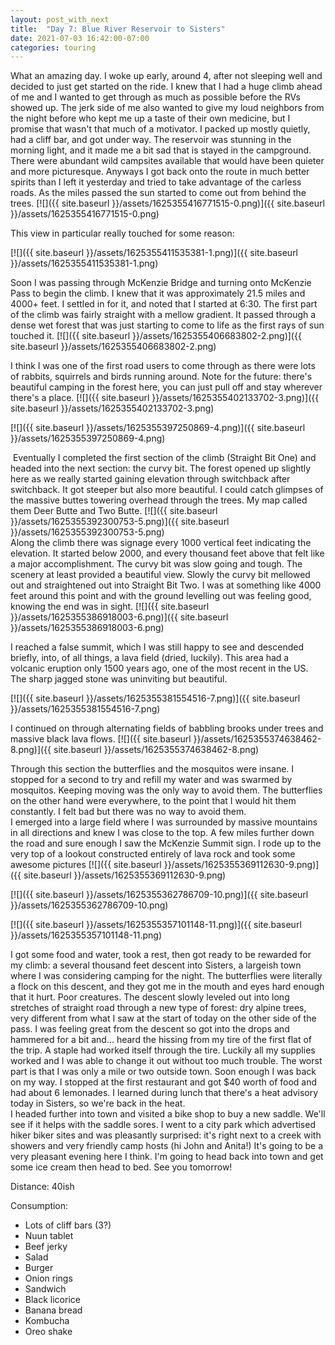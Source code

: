 ```yaml
---
layout: post_with_next
title:  "Day 7: Blue River Reservoir to Sisters"
date: 2021-07-03 16:42:00-07:00
categories: touring
---
```

What an amazing day. I woke up early, around 4, after not sleeping well and decided to just get started on the ride. I knew that I had a huge climb ahead of me and I wanted to get through as much as possible before the RVs showed up. The jerk side of me also wanted to give my loud neighbors from the night before who kept me up a taste of their own medicine, but I promise that wasn't that much of a motivator. I packed up mostly quietly, had a cliff bar, and got under way. The reservoir was stunning in the morning light, and it made me a bit sad that is stayed in the campground. There were abundant wild campsites available that would have been quieter and more picturesque. Anyways I got back onto the route in much better spirits than I left it yesterday and tried to take advantage of the carless roads. As the miles passed the sun started to come out from behind the trees.
[![]({{ site.baseurl }}/assets/1625355416771515-0.png)]({{ site.baseurl }}/assets/1625355416771515-0.png)
  
This view in particular really touched for some reason:  

[![]({{ site.baseurl }}/assets/1625355411535381-1.png)]({{ site.baseurl }}/assets/1625355411535381-1.png)
  
Soon I was passing through McKenzie Bridge and turning onto McKenzie Pass to begin the climb. I knew that it was approximately 21.5 miles and 4000+ feet. I settled in for it, and noted that I started at 6:30. The first part of the climb was fairly straight with a mellow gradient. It passed through a dense wet forest that was just starting to come to life as the first rays of sun touched it.
[![]({{ site.baseurl }}/assets/1625355406683802-2.png)]({{ site.baseurl }}/assets/1625355406683802-2.png)
  
I think I was one of the first road users to come through as there were lots of rabbits, squirrels and birds running around. Note for the future: there's beautiful camping in the forest here, you can just pull off and stay wherever there's a place.
[![]({{ site.baseurl }}/assets/1625355402133702-3.png)]({{ site.baseurl }}/assets/1625355402133702-3.png)

[![]({{ site.baseurl }}/assets/1625355397250869-4.png)]({{ site.baseurl }}/assets/1625355397250869-4.png)
  
 Eventually I completed the first section of the climb (Straight Bit One) and headed into the next section: the curvy bit. The forest opened up slightly here as we really started gaining elevation through switchback after switchback. It got steeper but also more beautiful. I could catch glimpses of the massive buttes towering overhead through the trees. My map called them Deer Butte and Two Butte.
[![]({{ site.baseurl }}/assets/1625355392300753-5.png)]({{ site.baseurl }}/assets/1625355392300753-5.png)  
Along the climb there was signage every 1000 vertical feet indicating the elevation. It started below 2000, and every thousand feet above that felt like a major accomplishment. The curvy bit was slow going and tough. The scenery at least provided a beautiful view. Slowly the curvy bit mellowed out and straightened out into Straight Bit Two. I was at something like 4000 feet around this point and with the ground levelling out was feeling good, knowing the end was in sight.
[![]({{ site.baseurl }}/assets/1625355386918003-6.png)]({{ site.baseurl }}/assets/1625355386918003-6.png)
  
I reached a false summit, which I was still happy to see and descended briefly, into, of all things, a lava field (dried, luckily). This area had a volcanic eruption only 1500 years ago, one of the most recent in the US. The sharp jagged stone was uninviting but beautiful.  

[![]({{ site.baseurl }}/assets/1625355381554516-7.png)]({{ site.baseurl }}/assets/1625355381554516-7.png)
  
I continued on through alternating fields of babbling brooks under trees and massive black lava flows.
[![]({{ site.baseurl }}/assets/1625355374638462-8.png)]({{ site.baseurl }}/assets/1625355374638462-8.png)
  
Through this section the butterflies and the mosquitos were insane. I stopped for a second to try and refill my water and was swarmed by mosquitos. Keeping moving was the only way to avoid them. The butterflies on the other hand were everywhere, to the point that I would hit them constantly. I felt bad but there was no way to avoid them.  
I emerged into a large field where I was surrounded by massive mountains in all directions and knew I was close to the top. A few miles further down the road and sure enough I saw the McKenzie Summit sign. I rode up to the very top of a lookout constructed entirely of lava rock and took some awesome pictures
[![]({{ site.baseurl }}/assets/1625355369112630-9.png)]({{ site.baseurl }}/assets/1625355369112630-9.png)

[![]({{ site.baseurl }}/assets/1625355362786709-10.png)]({{ site.baseurl }}/assets/1625355362786709-10.png)

[![]({{ site.baseurl }}/assets/1625355357101148-11.png)]({{ site.baseurl }}/assets/1625355357101148-11.png)
  
I got some food and water, took a rest, then got ready to be rewarded for my climb: a several thousand feet descent into Sisters, a largeish town where I was considering camping for the night. The butterflies were literally a flock on this descent, and they got me in the mouth and eyes hard enough that it hurt. Poor creatures. The descent slowly leveled out into long stretches of straight road through a new type of forest: dry alpine trees, very different from what I saw at the start of today on the other side of the pass. I was feeling great from the descent so got into the drops and hammered for a bit and... heard the hissing from my tire of the first flat of the trip. A staple had worked itself through the tire. Luckily all my supplies worked and I was able to change it out without too much trouble. The worst part is that I was only a mile or two outside town. Soon enough I was back on my way. I stopped at the first restaurant and got $40 worth of food and had about 6 lemonades. I learned during lunch that there's a heat advisory today in Sisters, so we're back in the heat.   
I headed further into town and visited a bike shop to buy a new saddle. We'll see if it helps with the saddle sores. I went to a city park which advertised hiker biker sites and was pleasantly surprised: it's right next to a creek with showers and very friendly camp hosts (hi John and Anita!) It's going to be a very pleasant evening here I think. I'm going to head back into town and get some ice cream then head to bed. See you tomorrow!  


Distance: 40ish

Consumption:

* Lots of cliff bars (3?)
* Nuun tablet
* Beef jerky
* Salad
* Burger
* Onion rings
* Sandwich
* Black licorice
* Banana bread
* Kombucha
* Oreo shake
